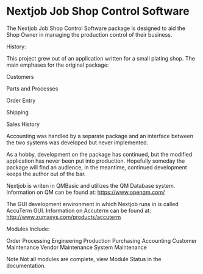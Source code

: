 # Nextjob Job Shop Control Software
The Nextjob Job Shop Control Software package is designed to aid the Shop Owner in managing the production control of their business.

History:

This project grew out of an application written for a small plating shop.  The main emphases for the original package:

Customers

Parts and Processes

Order Entry

Shipping

Sales History


Accounting was handled by a separate package and an interface between the two systems was developed but never implemented.

As a hobby, development on the package has continued, but the modified application has never been put into production.
Hopefully someday the package will find an audience, in the meantime, continued development keeps the author out of the bar. 

Nextjob is writen in QMBasic and utilizes the QM Database system.  Information on QM can be found at:
https://www.openqm.com/

The GUI development environment in which Nextjob runs in is called AccuTerm GUI. Information on Accuterm can be found at:
http://www.zumasys.com/products/accuterm

Modules Include:

Order Processing
Engineering
Production
Purchasing
Accounting
Customer Maintenance
Vendor Maintenance
System Maintenance

Note Not all modules are complete, view Module Status in the documentation.
